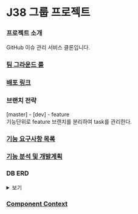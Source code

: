 # J38 그룹 프로젝트

### 프로젝트 소개  
  GitHub 이슈 관리 서비스 클론입니다.
### [팀 그라운드 룰](https://github.com/boostcamp-2020/IssueTracker-38/wiki/Ground-Rule)
### [배포 링크](http://27.96.130.13:3000/)
### 브랜치 전략

[master] - [dev] - feature  
기능단위로 feature 브랜치를 분리하여 task를 관리한다.

### [기능 요구사항 목록](https://github.com/boostcamp-2020/IssueTracker-38/issues)
### [기능 분석 및 개발계획](https://github.com/boostcamp-2020/IssueTracker-38/wiki/%EA%B8%B0%ED%9A%8D%EC%84%9C-%EB%B6%84%EC%84%9D-%EB%B0%8F-%EB%AA%A9%ED%91%9C-%EA%B5%AC%ED%98%84-%EC%9D%BC%EC%A0%95)
### DB ERD
<details>
  <summary>보기</summary>
  <br>
  <img src=https://user-images.githubusercontent.com/48055710/97649729-657ee480-1a9b-11eb-8e87-87bd94970309.png>
</details>

### [Component Context](https://docs.google.com/presentation/d/1gsGjG9Ru9RgLvrTmEOdkUW7FJ3Nc1OY0WDRnQ4FXKMc/edit#slide=id.p1)
